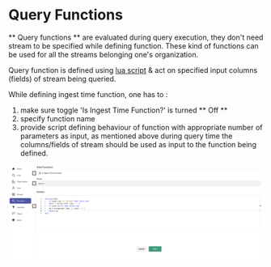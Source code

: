 # Query Functions

** Query functions ** are evaluated during query execution, they don't need stream to be specified while defining function. These kind of functions can be used for all the streams belonging one's organization.

Query function is defined using [lua script](https://www.lua.org/) & act on specified input columns (fields) of stream being queried.

While defining ingest time function, one has to :

1. make sure toggle 'Is Ingest Time Function?' is turned ** Off ** 
1. specify function name
1. provide script defining behaviour of function with appropriate number of parameters as input, as mentioned above during query time the columns/fields of stream should be used as input to the function being defined.



![Query Functions](./images/Query_function.jpg)
